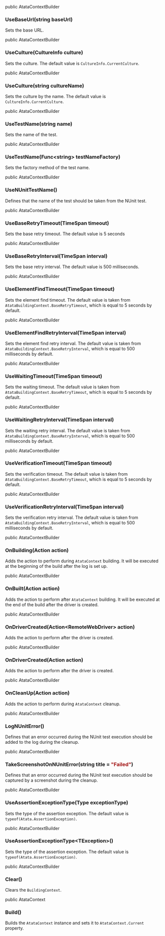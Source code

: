 <div class="member">
    <span class="head"><span class="keyword">public</span> <span class="type">AtataContextBuilder</span></span>
    <h3><span class="body">UseBaseUrl</span><span class="tail">(<span class="keyword">string</span> baseUrl)</span></h3>
</div>

Sets the base URL.

<div class="member">
    <span class="head"><span class="keyword">public</span> <span class="type">AtataContextBuilder</span></span>
    <h3><span class="body">UseCulture</span><span class="tail">(<span class="type">CultureInfo</span> culture)</span></h3>
</div>

Sets the culture. The default value is `CultureInfo.CurrentCulture`.

<div class="member">
    <span class="head"><span class="keyword">public</span> <span class="type">AtataContextBuilder</span></span>
    <h3><span class="body">UseCulture</span><span class="tail">(<span class="keyword">string</span> cultureName)</span></h3>
</div>

Sets the culture by the name. The default value is `CultureInfo.CurrentCulture`.

<div class="member">
    <span class="head"><span class="keyword">public</span> <span class="type">AtataContextBuilder</span></span>
    <h3><span class="body">UseTestName</span><span class="tail">(<span class="keyword">string</span> name)</span></h3>
</div>

Sets the name of the test.

<div class="member">
    <span class="head"><span class="keyword">public</span> <span class="type">AtataContextBuilder</span></span>
    <h3><span class="body">UseTestName</span><span class="tail">(<span class="type">Func</span><wbr>&lt;<span class="keyword">string</span>&gt; testNameFactory)</span></h3>
</div>

Sets the factory method of the test name.

<div class="member">
    <span class="head"><span class="keyword">public</span> <span class="type">AtataContextBuilder</span></span>
    <h3><span class="body">UseNUnitTestName()</span></h3>
</div>

Defines that the name of the test should be taken from the NUnit test.

<div class="member">
    <span class="head"><span class="keyword">public</span> <span class="type">AtataContextBuilder</span></span>
    <h3><span class="body">UseBaseRetryTimeout</span><span class="tail">(<span class="type">TimeSpan</span> timeout)</span></h3>
</div>

Sets the base retry timeout. The default value is 5 seconds

<div class="member">
    <span class="head"><span class="keyword">public</span> <span class="type">AtataContextBuilder</span></span>
    <h3><span class="body">UseBaseRetryInterval</span><span class="tail">(<span class="type">TimeSpan</span> interval)</span></h3>
</div>

Sets the base retry interval. The default value is 500 milliseconds.

<div class="member">
    <span class="head"><span class="keyword">public</span> <span class="type">AtataContextBuilder</span></span>
    <h3><span class="body">UseElementFindTimeout</span><span class="tail">(<span class="type">TimeSpan</span> timeout)</span></h3>
</div>

Sets the element find timeout.
The default value is taken from `AtataBuildingContext.BaseRetryTimeout`, which is equal to 5 seconds by default.

<div class="member">
    <span class="head"><span class="keyword">public</span> <span class="type">AtataContextBuilder</span></span>
    <h3><span class="body">UseElementFindRetryInterval</span><span class="tail">(<span class="type">TimeSpan</span> interval)</span></h3>
</div>

Sets the element find retry interval.
The default value is taken from `AtataBuildingContext.BaseRetryInterval`, which is equal to 500 milliseconds by default.

<div class="member">
    <span class="head"><span class="keyword">public</span> <span class="type">AtataContextBuilder</span></span>
    <h3><span class="body">UseWaitingTimeout</span><span class="tail">(<span class="type">TimeSpan</span> timeout)</span></h3>
</div>

Sets the waiting timeout.
The default value is taken from `AtataBuildingContext.BaseRetryTimeout`, which is equal to 5 seconds by default.

<div class="member">
    <span class="head"><span class="keyword">public</span> <span class="type">AtataContextBuilder</span></span>
    <h3><span class="body">UseWaitingRetryInterval</span><span class="tail">(<span class="type">TimeSpan</span> interval)</span></h3>
</div>

Sets the waiting retry interval.
The default value is taken from `AtataBuildingContext.BaseRetryInterval`, which is equal to 500 milliseconds by default.

<div class="member">
    <span class="head"><span class="keyword">public</span> <span class="type">AtataContextBuilder</span></span>
    <h3><span class="body">UseVerificationTimeout</span><span class="tail">(<span class="type">TimeSpan</span> timeout)</span></h3>
</div>

Sets the verification timeout.
The default value is taken from `AtataBuildingContext.BaseRetryTimeout`, which is equal to 5 seconds by default.

<div class="member">
    <span class="head"><span class="keyword">public</span> <span class="type">AtataContextBuilder</span></span>
    <h3><span class="body">UseVerificationRetryInterval</span><span class="tail">(<span class="type">TimeSpan</span> interval)</span></h3>
</div>

Sets the verification retry interval.
The default value is taken from `AtataBuildingContext.BaseRetryInterval`, which is equal to 500 milliseconds by default.

<div class="member">
    <span class="head"><span class="keyword">public</span> <span class="type">AtataContextBuilder</span></span>
    <h3><span class="body">OnBuilding</span><span class="tail">(<span class="type">Action</span> action)</span></h3>
</div>

Adds the action to perform during `AtataContext` building. 
It will be executed at the beginning of the build after the log is set up.

<div class="member">
    <span class="head"><span class="keyword">public</span> <span class="type">AtataContextBuilder</span></span>
    <h3><span class="body">OnBuilt</span><span class="tail">(<span class="type">Action</span> action)</span></h3>
</div>

Adds the action to perform after `AtataContext` building. 
It will be executed at the end of the build after the driver is created.

<div class="member">
    <span class="head"><span class="keyword">public</span> <span class="type">AtataContextBuilder</span></span>
    <h3><span class="body">OnDriverCreated</span><span class="tail">(<span class="type">Action</span><wbr>&lt;<span class="type">RemoteWebDriver</span>&gt;  action)</span></h3>
</div>

Adds the action to perform after the driver is created.

<div class="member">
    <span class="head"><span class="keyword">public</span> <span class="type">AtataContextBuilder</span></span>
    <h3><span class="body">OnDriverCreated</span><span class="tail">(<span class="type">Action</span> action)</span></h3>
</div>

Adds the action to perform after the driver is created.

<div class="member">
    <span class="head"><span class="keyword">public</span> <span class="type">AtataContextBuilder</span></span>
    <h3><span class="body">OnCleanUp</span><span class="tail">(<span class="type">Action</span> action)</span></h3>
</div>

Adds the action to perform during `AtataContext` cleanup.

<div class="member">
    <span class="head"><span class="keyword">public</span> <span class="type">AtataContextBuilder</span></span>
    <h3><span class="body">LogNUnitError()</span></h3>
</div>

Defines that an error occurred during the NUnit test execution should be added to the log during the cleanup.

<div class="member">
    <span class="head"><span class="keyword">public</span> <span class="type">AtataContextBuilder</span></span>
    <h3><span class="body">TakeScreenshotOnNUnitError</span><span class="tail">(<span class="keyword">string</span> title = <span style="color:#a31515;">&quot;Failed&quot;</span>)</span></h3>
</div>

Defines that an error occurred during the NUnit test execution should be captured by a screenshot during the cleanup.

<div class="member">
    <span class="head"><span class="keyword">public</span> <span class="type">AtataContextBuilder</span></span>
    <h3><span class="body">UseAssertionExceptionType</span><span class="tail">(<span class="type">Type</span> exceptionType)</span></h3>
</div>

Sets the type of the assertion exception. The default value is `typeof(Atata.AssertionException)`.

<div class="member">
    <span class="head"><span class="keyword">public</span> <span class="type">AtataContextBuilder</span></span>
    <h3><span class="body">UseAssertionExceptionType<wbr>&lt;<span class="type">TException</span>&gt;()</span></h3>
</div>

Sets the type of the assertion exception. The default value is `typeof(Atata.AssertionException)`.

<div class="member">
    <span class="head"><span class="keyword">public</span> <span class="type">AtataContextBuilder</span></span>
    <h3><span class="body">Clear()</span></h3>
</div>

Clears the `BuildingContext`.

<div class="member">
    <span class="head"><span class="keyword">public</span> <span class="type">AtataContext</span></span>
    <h3><span class="body">Build()</span></h3>
</div>

Builds the `AtataContext` instance and sets it to `AtataContext.Current` property.